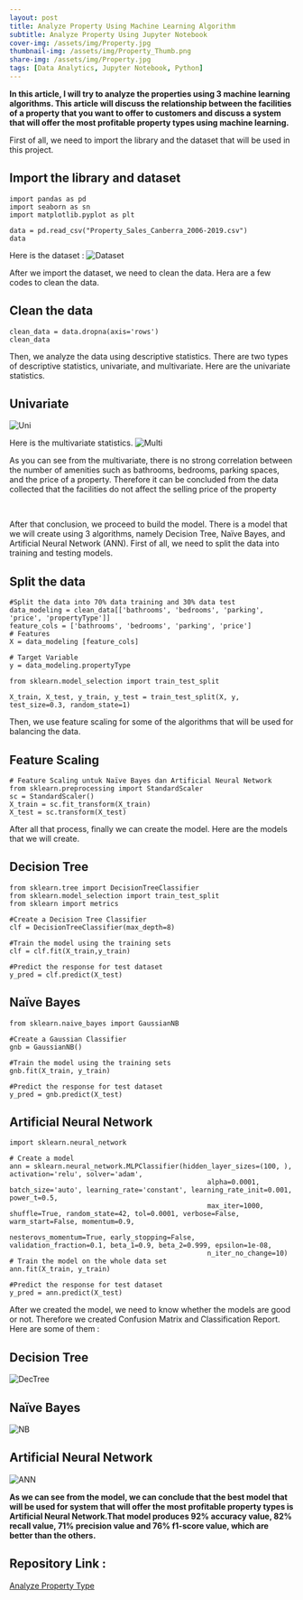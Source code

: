 ```yaml
---
layout: post
title: Analyze Property Using Machine Learning Algorithm
subtitle: Analyze Property Using Jupyter Notebook
cover-img: /assets/img/Property.jpg
thumbnail-img: /assets/img/Property_Thumb.png
share-img: /assets/img/Property.jpg
tags: [Data Analytics, Jupyter Notebook, Python]
---
```



**In this article, I will try to analyze the properties using 3 machine learning algorithms. This article will discuss the relationship between the facilities of a property
that you want to offer to customers and discuss a system that will offer the most profitable property types using machine learning.**

First of all, we need to import the library and the dataset that will be used in this project.

## Import the library and dataset
~~~
import pandas as pd
import seaborn as sn
import matplotlib.pyplot as plt
~~~

~~~
data = pd.read_csv("Property_Sales_Canberra_2006-2019.csv")
data
~~~

Here is the dataset :
![Dataset](https://github.com/alvianpratama00/portfolio/blob/master/assets/img/Dataset.png?raw=true)

After we import the dataset, we need to clean the data. Hera are a few codes to clean the data.

## Clean the data
~~~
clean_data = data.dropna(axis='rows')
clean_data
~~~

Then, we analyze the data using descriptive statistics. There are two types of descriptive statistics, univariate, and multivariate.
Here are the univariate statistics. 

## Univariate
![Uni](https://github.com/alvianpratama00/portfolio/blob/master/assets/img/Univariate.png?raw=true)

Here is the multivariate statistics.
![Multi](https://github.com/alvianpratama00/portfolio/blob/master/assets/img/Multivariate.png?raw=true)

As you can see from the multivariate, there is no strong correlation between the number of amenities such as bathrooms, bedrooms, parking spaces, and the price of a property. Therefore it can be concluded from the data collected that the facilities do not affect the selling price of the property

<br />

After that conclusion, we proceed to build the model. There is a model that we will create using 3 algorithms, namely Decision Tree, Naïve Bayes, and Artificial Neural Network (ANN). First of all, we need to split the data into training and testing models. 

## Split the data
~~~
#Split the data into 70% data training and 30% data test
data_modeling = clean_data[['bathrooms', 'bedrooms', 'parking', 'price', 'propertyType']]
feature_cols = ['bathrooms', 'bedrooms', 'parking', 'price']
# Features
X = data_modeling [feature_cols] 

# Target Variable
y = data_modeling.propertyType 

from sklearn.model_selection import train_test_split

X_train, X_test, y_train, y_test = train_test_split(X, y, test_size=0.3, random_state=1)
~~~

Then, we use feature scaling for some of the algorithms that will be used for balancing the data.

## Feature Scaling
~~~
# Feature Scaling untuk Naïve Bayes dan Artificial Neural Network
from sklearn.preprocessing import StandardScaler
sc = StandardScaler()
X_train = sc.fit_transform(X_train)
X_test = sc.transform(X_test)
~~~

After all that process, finally we can create the model. Here are the models that we will create.

## Decision Tree
~~~
from sklearn.tree import DecisionTreeClassifier 
from sklearn.model_selection import train_test_split
from sklearn import metrics

#Create a Decision Tree Classifier
clf = DecisionTreeClassifier(max_depth=8)

#Train the model using the training sets
clf = clf.fit(X_train,y_train)

#Predict the response for test dataset
y_pred = clf.predict(X_test)
~~~


## Naïve Bayes
~~~
from sklearn.naive_bayes import GaussianNB

#Create a Gaussian Classifier
gnb = GaussianNB()

#Train the model using the training sets
gnb.fit(X_train, y_train)

#Predict the response for test dataset
y_pred = gnb.predict(X_test)
~~~

## Artificial Neural Network 
~~~
import sklearn.neural_network

# Create a model
ann = sklearn.neural_network.MLPClassifier(hidden_layer_sizes=(100, ), activation='relu', solver='adam', 
                                                 alpha=0.0001, batch_size='auto', learning_rate='constant', learning_rate_init=0.001, power_t=0.5, 
                                                 max_iter=1000, shuffle=True, random_state=42, tol=0.0001, verbose=False, warm_start=False, momentum=0.9, 
                                                 nesterovs_momentum=True, early_stopping=False, validation_fraction=0.1, beta_1=0.9, beta_2=0.999, epsilon=1e-08, 
                                                 n_iter_no_change=10)
# Train the model on the whole data set
ann.fit(X_train, y_train)

#Predict the response for test dataset
y_pred = ann.predict(X_test)
~~~

After we created the model, we need to know whether the models are good or not. Therefore we created Confusion Matrix and Classification Report.
Here are some of them :


## Decision Tree
![DecTree](https://github.com/alvianpratama00/portfolio/blob/master/assets/img/ConfAcc_DecTree.png?raw=true)

## Naïve Bayes
![NB](https://github.com/alvianpratama00/portfolio/blob/master/assets/img/ConfAcc_NaiveBayes.png?raw=true)

## Artificial Neural Network 
![ANN](https://github.com/alvianpratama00/portfolio/blob/master/assets/img/ConfAcc_ANN.png?raw=true)

**As we can see from the model, we can conclude that the best model that will be used for system that will offer the most profitable property types is Artificial Neural Network.That model produces 92% accuracy value, 82% recall value, 71% precision value and 76% f1-score value, which are better than the others.**

## Repository Link : 
[Analyze Property Type](https://github.com/alvianpratama00/ClassifyingPropertyType_UsingJupyterNotebook)

